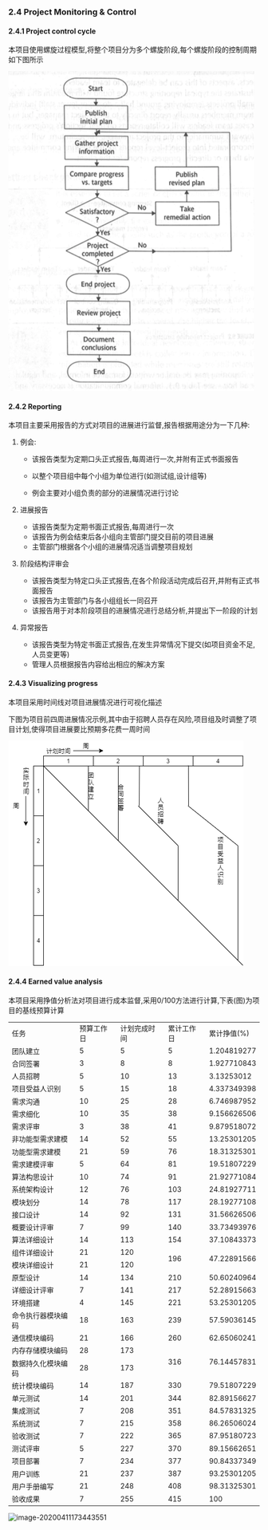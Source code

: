 ### 2.4 Project Monitoring & Control

#### 2.4.1 Project control cycle

本项目使用螺旋过程模型,将整个项目分为多个螺旋阶段,每个螺旋阶段的控制周期如下图所示

![ycl](./images/cycle.png)

#### 2.4.2 Reporting

本项目主要采用报告的方式对项目的进展进行监督,报告根据用途分为一下几种:

1. 例会:

   * 该报告类型为定期口头正式报告,每周进行一次,并附有正式书面报告

   * 以整个项目组中每个小组为单位进行(如测试组,设计组等)
   * 例会主要对小组负责的部分的进展情况进行讨论

2. 进展报告

   * 该报告类型为定期书面正式报告,每周进行一次
   * 该报告为例会结束后各小组向主管部门提交目前的项目进展
   * 主管部门根据各个小组的进展情况适当调整项目规划

3. 阶段结构评审会

   * 该报告类型为特定口头正式报告,在各个阶段活动完成后召开,并附有正式书面报告
   * 该报告为主管部门与各小组组长一同召开
   * 该报告用于对本阶段项目的进展情况进行总结分析,并提出下一阶段的计划

4. 异常报告

   * 该报告类型为特定书面正式报告,在发生异常情况下提交(如项目资金不足,人员变更等)
   * 管理人员根据报告内容给出相应的解决方案

#### 2.4.3 Visualizing progress

本项目采用时间线对项目进展情况进行可视化描述

下图为项目前四周进展情况示例,其中由于招聘人员存在风险,项目组及时调整了项目计划,使得项目进展要比预期多花费一周时间

![](images/timeline.png)

#### 2.4.4 Earned value analysis

本项目采用挣值分析法对项目进行成本监督,采用0/100方法进行计算,下表(图)为项目的基线预算计算

<table>
   <tr>
      <td>任务</td>
      <td>预算工作日</td>
      <td>计划完成时间</td>
      <td>累计工作日</td>
      <td>累计挣值(%)</td>
   </tr>
   <tr>
      <td>团队建立</td>
      <td>5</td>
      <td>5</td>
      <td>5</td>
      <td>1.204819277</td>
   </tr>
   <tr>
      <td>合同签署</td>
      <td>3</td>
      <td>8</td>
      <td>8</td>
      <td>1.927710843</td>
   </tr>
   <tr>
      <td>人员招聘</td>
      <td>5</td>
      <td>10</td>
      <td>13</td>
      <td>3.13253012</td>
   </tr>
   <tr>
      <td>项目受益人识别</td>
      <td>5</td>
      <td>15</td>
      <td>18</td>
      <td>4.337349398</td>
   </tr>
   <tr>
      <td>需求沟通</td>
      <td>10</td>
      <td>25</td>
      <td>28</td>
      <td>6.746987952</td>
   </tr>
   <tr>
      <td>需求细化</td>
      <td>10</td>
      <td>35</td>
      <td>38</td>
      <td>9.156626506</td>
   </tr>
   <tr>
      <td>需求评审</td>
      <td>3</td>
      <td>38</td>
      <td>41</td>
      <td>9.879518072</td>
   </tr>
   <tr>
      <td>非功能型需求建模</td>
      <td>14</td>
      <td>52</td>
      <td>55</td>
      <td>13.25301205</td>
   </tr>
   <tr>
      <td>功能型需求建模</td>
      <td>21</td>
      <td>59</td>
      <td>76</td>
      <td>18.31325301</td>
   </tr>
   <tr>
      <td>需求建模评审</td>
      <td>5</td>
      <td>64</td>
      <td>81</td>
      <td>19.51807229</td>
   </tr>
   <tr>
      <td>算法构思设计</td>
      <td>10</td>
      <td>74</td>
      <td>91</td>
      <td>21.92771084</td>
   </tr>
   <tr>
      <td>系统架构设计</td>
      <td>12</td>
      <td>76</td>
      <td>103</td>
      <td>24.81927711</td>
   </tr>
   <tr>
      <td>模块划分</td>
      <td>14</td>
      <td>78</td>
      <td>117</td>
      <td>28.19277108</td>
   </tr>
   <tr>
      <td>接口设计</td>
      <td>14</td>
      <td>92</td>
      <td>131</td>
      <td>31.56626506</td>
   </tr>
   <tr>
      <td>概要设计评审</td>
      <td>7</td>
      <td>99</td>
      <td>140</td>
      <td>33.73493976</td>
   </tr>
   <tr>
      <td>算法详细设计</td>
      <td>14</td>
      <td>113</td>
      <td>154</td>
      <td>37.10843373</td>
   </tr>
   <tr>
      <td>组件详细设计</td>
      <td>21</td>
      <td>120</td>
      <td rowspan="2">196</td>
      <td rowspan="2">47.22891566</td>
   </tr>
   <tr>
      <td>模块详细设计</td>
      <td>21</td>
      <td>120</td>
   </tr>
   <tr>
      <td>原型设计</td>
      <td>14</td>
      <td>134</td>
      <td>210</td>
      <td>50.60240964</td>
   </tr>
   <tr>
      <td>详细设计评审</td>
      <td>7</td>
      <td>141</td>
      <td>217</td>
      <td>52.28915663</td>
   </tr>
   <tr>
      <td>环境搭建</td>
      <td>4</td>
      <td>145</td>
      <td>221</td>
      <td>53.25301205</td>
   </tr>
   <tr>
      <td>命令执行器模块编码</td>
      <td>18</td>
      <td>163</td>
      <td>239</td>
      <td>57.59036145</td>
   </tr>
   <tr>
      <td>通信模块编码</td>
      <td>21</td>
      <td>166</td>
      <td>260</td>
      <td>62.65060241</td>
   </tr>
   <tr>
      <td>内存存储模块编码</td>
      <td>28</td>
      <td>173</td>
      <td rowspan="2">316</td>
      <td rowspan="2">76.14457831</td>
   </tr>
   <tr>
      <td>数据持久化模块编码</td>
      <td>28</td>
      <td>173</td>
   </tr>
   <tr>
      <td>统计模块编码</td>
      <td>14</td>
      <td>187</td>
      <td>330</td>
      <td>79.51807229</td>
   </tr>
   <tr>
      <td>单元测试</td>
      <td>14</td>
      <td>201</td>
      <td>344</td>
      <td>82.89156627</td>
   </tr>
   <tr>
      <td>集成测试</td>
      <td>7</td>
      <td>208</td>
      <td>351</td>
      <td>84.57831325</td>
   </tr>
   <tr>
      <td>系统测试</td>
      <td>7</td>
      <td>215</td>
      <td>358</td>
      <td>86.26506024</td>
   </tr>
   <tr>
      <td>验收测试</td>
      <td>7</td>
      <td>222</td>
      <td>365</td>
      <td>87.95180723</td>
   </tr>
   <tr>
      <td>测试评审</td>
      <td>5</td>
      <td>227</td>
      <td>370</td>
      <td>89.15662651</td>
   </tr>
   <tr>
      <td>项目部署</td>
      <td>7</td>
      <td>234</td>
      <td>377</td>
      <td>90.84337349</td>
   </tr>
   <tr>
      <td>用户训练</td>
      <td>21</td>
      <td>237</td>
      <td>387</td>
      <td>93.25301205</td>
   </tr>
   <tr>
      <td>用户手册编写</td>
      <td>21</td>
      <td>248</td>
      <td>408</td>
      <td>98.31325301</td>
   </tr>
   <tr>
      <td>验收成果</td>
      <td>7</td>
      <td>255</td>
      <td>415</td>
      <td>100</td>
   </tr>
</table>

![image-20200411173443551](E:\study\软件项目与过程管理\SoftwareManagementDocument\images\earned_value.png)